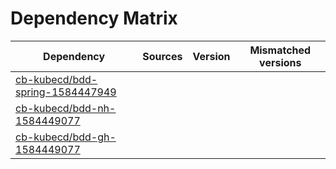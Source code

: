 # Dependency Matrix

Dependency | Sources | Version | Mismatched versions
---------- | ------- | ------- | -------------------
[cb-kubecd/bdd-spring-1584447949](https://github.com/cb-kubecd/bdd-spring-1584447949.git) |  | []() | 
[cb-kubecd/bdd-nh-1584449077](https://github.com/cb-kubecd/bdd-nh-1584449077.git) |  | []() | 
[cb-kubecd/bdd-gh-1584449077](https://github.com/cb-kubecd/bdd-gh-1584449077.git) |  | []() | 
